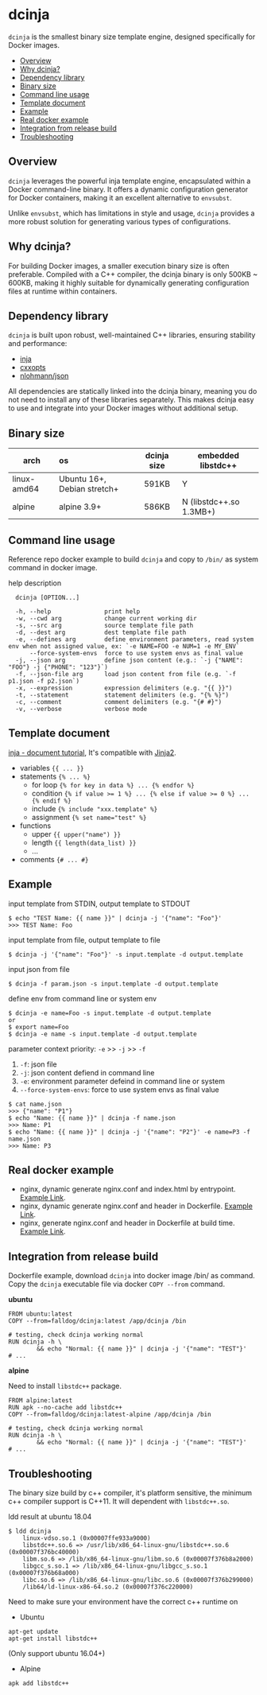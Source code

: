 # dcinja

`dcinja` is the smallest binary size template engine, designed specifically for Docker images.

<!-- TOC -->
* [Overview](#overview)
* [Why dcinja?](#why-dcinja)
* [Dependency library](#dependency-library)
* [Binary size](#binary-size)
* [Command line usage](#command-line-usage)
* [Template document](#template-document)
* [Example](#example)
* [Real docker example](#real-docker-example)
* [Integration from release build](#integration-from-release-build)
* [Troubleshooting](#troubleshooting)
<!-- TOC -->


## Overview
`dcinja` leverages the powerful inja template engine, encapsulated within a Docker command-line binary. 
It offers a dynamic configuration generator for Docker containers, making it an excellent alternative 
to `envsubst`.

Unlike `envsubst`, which has limitations in style and usage, `dcinja` provides a more robust solution 
for generating various types of configurations. 

## Why dcinja?
For building Docker images, a smaller execution binary size is often preferable. Compiled with a C++ 
compiler, the dcinja binary is only 500KB ~ 600KB, making it highly suitable for dynamically generating 
configuration files at runtime within containers.


## Dependency library
`dcinja` is built upon robust, well-maintained C++ libraries, ensuring stability and performance:
* [inja](https://github.com/pantor/inja)
* [cxxopts](https://github.com/jarro2783/cxxopts)
* [nlohmann/json](https://github.com/nlohmann/json)

All dependencies are statically linked into the dcinja binary, meaning you do not need to install 
any of these libraries separately. This makes dcinja easy to use and integrate into your Docker images 
without additional setup.

## Binary size
arch | os      | dcinja size  | embedded libstdc++ 
-----|:--------|:------------:|--------------------
linux-amd64 | Ubuntu 16+, Debian stretch+ | 591KB | Y
alpine | alpine 3.9+ | 586KB | N (libstdc++.so 1.3MB+)

## Command line usage
Reference repo docker example to build `dcinja` and copy to `/bin/` as system command in docker image.


help description
```
  dcinja [OPTION...]

  -h, --help               print help
  -w, --cwd arg            change current working dir
  -s, --src arg            source template file path
  -d, --dest arg           dest template file path
  -e, --defines arg        define environment parameters, read system env when not assigned value, ex: `-e NAME=FOO -e NUM=1 -e MY_ENV`
      --force-system-envs  force to use system envs as final value
  -j, --json arg           define json content (e.g.: `-j {"NAME": "FOO"} -j {"PHONE": "123"}`)
  -f, --json-file arg      load json content from file (e.g. `-f p1.json -f p2.json`)
  -x, --expression         expression delimiters (e.g. "{{ }}")
  -t, --statement          statement delimiters (e.g. "{% %}")
  -c, --comment            comment delimiters (e.g. "{# #}")
  -v, --verbose            verbose mode
```

## Template document
[inja - document tutorial](https://github.com/pantor/inja#tutorial), It's compatible with [Jinja2](https://palletsprojects.com/p/jinja/).

* variables `{{ ... }}`
* statements `{% ... %}`
    * for loop `{% for key in data %} ... {% endfor %}`
    * condition `{% if value >= 1 %} ... {% else if value >= 0 %} ... {% endif %}`
    * include `{% include "xxx.template" %}`
    * assignment  `{% set name="test" %}`
* functions
    * upper `{{ upper("name") }}`
    * length `{{ length(data_list) }}`
    * ...
* comments  `{# ... #}`


## Example
input template from STDIN, output template to STDOUT
```
$ echo "TEST Name: {{ name }}" | dcinja -j '{"name": "Foo"}'
>>> TEST Name: Foo
```

input template from file, output template to file
```
$ dcinja -j '{"name": "Foo"}' -s input.template -d output.template
```

input json from file
```
$ dcinja -f param.json -s input.template -d output.template
```

define env from command line or system env
```
$ dcinja -e name=Foo -s input.template -d output.template
or
$ export name=Foo
$ dcinja -e name -s input.template -d output.template
```

parameter context priority:
`-e` >> `-j` >> `-f`
1. `-f`: json file
2. `-j`: json content defiend in command line
3. `-e`: environment parameter defeind in command line or system
4. `--force-system-envs`: force to use system envs as final value
```
$ cat name.json
>>> {"name": "P1"}
$ echo "Name: {{ name }}" | dcinja -f name.json
>>> Name: P1
$ echo "Name: {{ name }}" | dcinja -j '{"name": "P2"}' -e name=P3 -f name.json
>>> Name: P3
```

## Real docker example
* nginx, dynamic generate nginx.conf and index.html by entrypoint. [Example Link](example/nginx__dynamic__entrypoint/README.md).
* nginx, dynamic generate nginx.conf and header in Dockerfile. [Example Link](example/nginx__dynamic__in_docker/README.md).
* nginx, generate nginx.conf and header in Dockerfile at build time. [Example Link](example/nginx__static__in_docker/README.md).


## Integration from release build
Dockerfile example, download `dcinja` into docker image /bin/ as command. Copy the `dcinja` executable file via 
docker `COPY --from` command.

**ubuntu**

```
FROM ubuntu:latest
COPY --from=falldog/dcinja:latest /app/dcinja /bin

# testing, check dcinja working normal
RUN dcinja -h \
        && echo "Normal: {{ name }}" | dcinja -j '{"name": "TEST"}'
# ...
```

**alpine**

Need to install `libstdc++` package.

```
FROM alpine:latest
RUN apk --no-cache add libstdc++
COPY --from=falldog/dcinja:latest-alpine /app/dcinja /bin

# testing, check dcinja working normal
RUN dcinja -h \
        && echo "Normal: {{ name }}" | dcinja -j '{"name": "TEST"}'
# ...
```

## Troubleshooting
The binary size build by c++ compiler, it's platform sensitive, the minimum c++ compiler support is C++11. It will dependent with `libstdc++.so`. 

ldd result at ubuntu 18.04
```
$ ldd dcinja
	linux-vdso.so.1 (0x00007ffe933a9000)
	libstdc++.so.6 => /usr/lib/x86_64-linux-gnu/libstdc++.so.6 (0x00007f376bc40000)
	libm.so.6 => /lib/x86_64-linux-gnu/libm.so.6 (0x00007f376b8a2000)
	libgcc_s.so.1 => /lib/x86_64-linux-gnu/libgcc_s.so.1 (0x00007f376b68a000)
	libc.so.6 => /lib/x86_64-linux-gnu/libc.so.6 (0x00007f376b299000)
	/lib64/ld-linux-x86-64.so.2 (0x00007f376c220000)
```

Need to make sure your environment have the correct c++ runtime on
* Ubuntu
```
apt-get update
apt-get install libstdc++
```
(Only support ubuntu 16.04+)

* Alpine
```
apk add libstdc++
```
